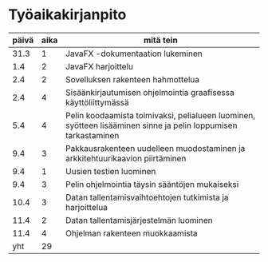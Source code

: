 # Työaikakirjanpito

päivä | aika | mitä tein
----- | ---- | ---------
31.3 | 1 | JavaFX -dokumentaation lukeminen
1.4 | 2 | JavaFX harjoittelu
2.4 | 2 | Sovelluksen rakenteen hahmottelua
2.4 | 4 | Sisäänkirjautumisen ohjelmointia graafisessa käyttöliittymässä
5.4 | 4 | Pelin koodaamista toimivaksi, pelialueen luominen, syötteen lisääminen sinne ja pelin loppumisen tarkastaminen
9.4 | 3 | Pakkausrakenteen uudelleen muodostaminen ja arkkitehtuurikaavion piirtäminen
9.4 | 1 | Uusien testien luominen
9.4 | 3 | Pelin ohjelmointia täysin sääntöjen mukaiseksi
10.4| 3 | Datan tallentamisvaihtoehtojen tutkimista ja harjoittelua
11.4| 2 | Datan tallentamisjärjestelmän luominen
11.4| 4 | Ohjelman rakenteen muokkaamista
yht | 29|

